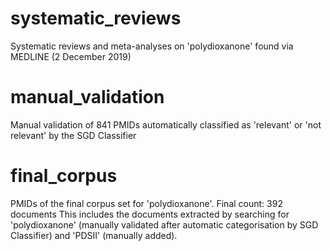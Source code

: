 # systematic_reviews
Systematic reviews and meta-analyses on 'polydioxanone' found via MEDLINE (2 December 2019)

# manual_validation
Manual validation of 841 PMIDs automatically classified as 'relevant' or 'not relevant' by the SGD Classifier

# final_corpus
PMIDs of the final corpus set for 'polydioxanone'. Final count: 392 documents
This includes the documents extracted by searching for 'polydioxanone' (manually validated after automatic categorisation by SGD Classifier) and 'PDSII' (manually added).
